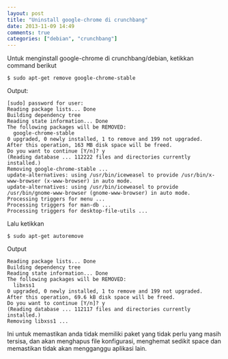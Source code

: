 ```yaml
---
layout: post
title: "Uninstall google-chrome di crunchbang"
date: 2013-11-09 14:49
comments: true
categories: ["debian", "crunchbang"]
---
```


Untuk menginstall google-chrome di crunchbang/debian, ketikkan command berikut

```
$ sudo apt-get remove google-chrome-stable
```

Output:

```
[sudo] password for user: 
Reading package lists... Done
Building dependency tree       
Reading state information... Done
The following packages will be REMOVED:
  google-chrome-stable
0 upgraded, 0 newly installed, 1 to remove and 199 not upgraded.
After this operation, 163 MB disk space will be freed.
Do you want to continue [Y/n]? y
(Reading database ... 112222 files and directories currently installed.)
Removing google-chrome-stable ...
update-alternatives: using /usr/bin/iceweasel to provide /usr/bin/x-www-browser (x-www-browser) in auto mode.
update-alternatives: using /usr/bin/iceweasel to provide /usr/bin/gnome-www-browser (gnome-www-browser) in auto mode.
Processing triggers for menu ...
Processing triggers for man-db ...
Processing triggers for desktop-file-utils ...

```

Lalu ketikkan

```
$ sudo apt-get autoremove
```

Output

```
Reading package lists... Done
Building dependency tree       
Reading state information... Done
The following packages will be REMOVED:
  libxss1
0 upgraded, 0 newly installed, 1 to remove and 199 not upgraded.
After this operation, 69.6 kB disk space will be freed.
Do you want to continue [Y/n]? y
(Reading database ... 112117 files and directories currently installed.)
Removing libxss1 ...

```

Ini untuk memastikan anda tidak memiliki paket yang tidak perlu yang masih tersisa, dan akan menghapus file konfigurasi, menghemat sedikit space dan memastikan tidak akan mengganggu aplikasi lain.